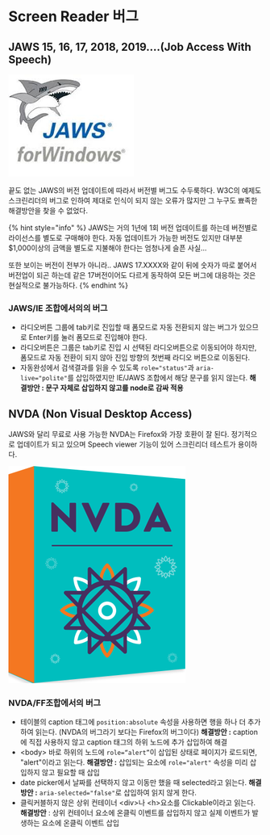 # Screen Reader 버그

## JAWS 15, 16, 17, 2018, 2019....\(**Job Access With Speech\)**

![](../../.gitbook/assets/image%20%2823%29.png)

끝도 없는 JAWS의 버전 업데이트에 따라서 버전별 버그도 수두룩하다. W3C의 예제도 스크린리더의 버그로 인하여 제대로 인식이 되지 않는 오류가 많지만 그 누구도 뾰족한 해결방안을 찾을 수 없었다.

{% hint style="info" %}
JAWS는 거의 1년에 1회 버전 업데이트를 하는데 버전별로 라이선스를 별도로 구매해야 한다. 자동 업데이트가 가능한 버전도 있지만 대부분 $1,000이상의 금액을 별도로 지불해야 한다는 엄청나게 슬픈 사실...

또한 보이는 버전이 전부가 아니라.. JAWS 17.XXXX와 같이 뒤에 숫자가 따로 붙어서 버전업이 되곤 하는데 같은 17버전이어도 다르게 동작하여 모든 버그에 대응하는 것은 현실적으로 불가능하다.
{% endhint %}

### JAWS/IE 조합에서의의 버그

* 라디오버튼 그룹에 tab키로 진입할 때 폼모드로 자동 전환되지 않는 버그가 있으므로  Enter키를 눌러 폼모드로 진입해야 한다. 
* 라디오버튼은 그룹은 tab키로 진입 시 선택된 라디오버튼으로 이동되어야 하지만, 폼모드로 자동 전환이 되지 않아 진입 방향의 첫번째 라디오 버튼으로 이동된다. 
* 자동완성에서 검색결과를 읽을 수 있도록 `role="status"`과 `aria-live="polite"`를 삽입하였지만 IE/JAWS 조합에서 해당 문구를 읽지 않는다. **해결방안 : 문구 자체로 삽입하지 않고를 node로 감싸 적용**

## NVDA \(Non Visual Desktop Access\)

JAWS와 달리 무료로 사용 가능한 NVDA는 Firefox와 가장 호환이 잘 된다. 정기적으로 업데이트가 되고 있으며 Speech viewer 기능이 있어 스크린리더 테스트가 용이하다.

![](../../.gitbook/assets/image%20%2827%29.png)

### NVDA/FF조합에서의 버그

* 테이블의 caption 태그에 `position:absolute` 속성을 사용하면 행을 하나 더 추가하여 읽는다.  \(NVDA의 버그라기 보다는 Firefox의 버그이다\)  **해결방안 :** caption에 직접 사용하지 않고 caption 태그의 하위 노드에 추가 삽입하여 해결 
* &lt;body&gt; 바로 하위의 노드에  `role=“alert”`이 삽입된 상태로 페이지가 로드되면, "alert"이라고 읽는다. **해결방안 :** 삽입되는 요소에 `role="alert"` 속성을 미리 삽입하지 않고 필요할 때 삽입 
* date picker에서 날짜를 선택하지 않고 이동만 했을 때 selected라고 읽는다. **해결방안 :** `aria-selected="false"`로 삽입하여 읽지 않게 한다. 
* 클릭커블하지 않은 상위 컨테이너 &lt;div&gt;나 &lt;h&gt;요소를 Clickable이라고 읽는다. **해결방안** : 상위 컨테이너 요소에 온클릭 이벤트를 삽입하지 않고 실제 이벤트가 발생하는 요소에 온클릭 이벤트 삽입

